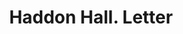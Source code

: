 ---
doi: 10.7916/D8QN7JVK
date_other: '1896'
date_other_textual: '1896'
form: correspondence
genre:
- Letters (correspondence)
name:
- Haddon Hall
object_in_context_url: https://biggert.cul.columbia.edu/items/view/ave_biggert_00791
subject_hierarchical_geographic:
- Atlantic City, New Jersey, United States
subject_name:
- Haddon Hall
title: Haddon Hall. Letter
sort_title: Haddon Hall. Letter
call_number: ave_biggert_00791
coordinates:
- 39.377297,-74.451082
pid: ave_biggert_00791
identifiers: ave_biggert_00791
thumbnail: https://derivativo-2.library.columbia.edu/iiif/2/ldpd:345341/full/!256,256/0/native.jpg
permalink: "/items/ave_biggert_00791/"
layout: iiif-image-page
---